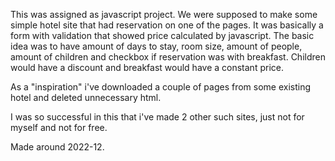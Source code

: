 This was assigned as javascript project. We were supposed to make some simple hotel site that had reservation on one of the pages.
It was basically a form with validation that showed price calculated by javascript.
The basic idea was to have amount of days to stay, room size, amount of people, amount of children and checkbox if reservation was with breakfast.
Children would have a discount and breakfast would have a constant price.

As a "inspiration" i've downloaded a couple of pages from some existing hotel and deleted unnecessary html.

I was so successful in this that i've made 2 other such sites, just not for myself and not for free.

Made around 2022-12.
